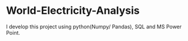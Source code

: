 # World-Electricity-Analysis
I develop this project using  python(Numpy/ Pandas), SQL and MS Power Point.
